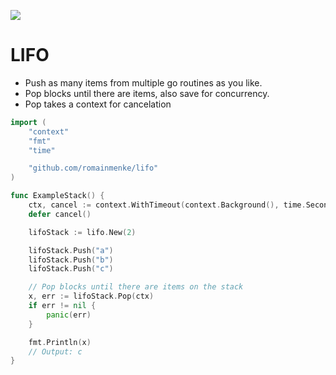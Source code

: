 [![](https://godoc.org/github.com/romainmenke/lifo?status.svg)](http://godoc.org/github.com/romainmenke/lifo)


# LIFO

- Push as many items from multiple go routines as you like.
- Pop blocks until there are items, also save for concurrency.
- Pop takes a context for cancelation

```go
import (
	"context"
	"fmt"
	"time"

	"github.com/romainmenke/lifo"
)

func ExampleStack() {
	ctx, cancel := context.WithTimeout(context.Background(), time.Second*5)
	defer cancel()

	lifoStack := lifo.New(2)

	lifoStack.Push("a")
	lifoStack.Push("b")
	lifoStack.Push("c")

	// Pop blocks until there are items on the stack
	x, err := lifoStack.Pop(ctx)
	if err != nil {
		panic(err)
	}

	fmt.Println(x)
	// Output: c
}
```

